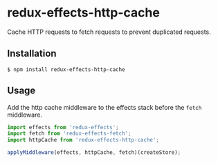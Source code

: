 # redux-effects-http-cache

Cache HTTP requests to fetch requests to prevent duplicated requests.

## Installation

```
$ npm install redux-effects-http-cache
```

## Usage

Add the http cache middleware to the effects stack before the `fetch` middleware.

```javascript
import effects from 'redux-effects';
import fetch from 'redux-effects-fetch';
import httpCache from 'redux-effects-http-cache';

applyMiddleware(effects, httpCache, fetch)(createStore);
```

